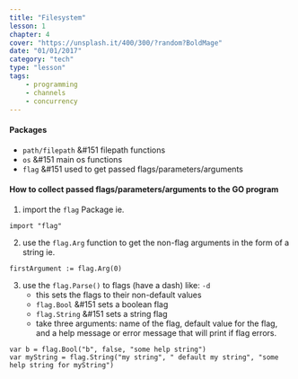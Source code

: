 ```yaml
---
title: "Filesystem"
lesson: 1
chapter: 4
cover: "https://unsplash.it/400/300/?random?BoldMage"
date: "01/01/2017"
category: "tech"
type: "lesson"
tags:
    - programming
    - channels
    - concurrency
---
```


#### Packages
* `path/filepath` &#151 filepath functions
* `os` &#151 main os functions
* `flag` &#151 used to get passed flags/parameters/arguments

#### How to collect passed flags/parameters/arguments to the GO program
1. import the `flag` Package ie.
```
import "flag"
```
2. use the `flag.Arg` function to get the non-flag arguments in the form of a string ie.
```
firstArgument := flag.Arg(0)
```
3. use the `flag.Parse()` to flags (have a dash) like: `-d`
    - this sets the flags to their non-default values
    - `flag.Bool` &#151 sets a boolean flag
    - `flag.String` &#151 sets a string flag
    - take three arguments: name of the flag, default value for the flag, and a help message or error message that will print if flag errors.
```
var b = flag.Bool("b", false, "some help string")
var myString = flag.String("my string", " default my string", "some help string for myString")
```
